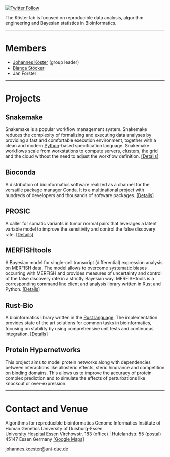 [![Twitter Follow](https://img.shields.io/twitter/follow/johanneskoester.svg?style=social&label=Follow)](https://twitter.com/johanneskoester)

The Köster lab is focused on reproducible data analysis, algorithm engineering and Bayesian statistics in Bioinformatics.

----

# Members

* [Johannes Köster](https://johanneskoester.bitbucket.io) (group leader)
* [Bianca Stöcker](http://genomeinformatics.uni-due.de/people/bianca-stocker)
* Jan Forster

----

# Projects

## Snakemake

Snakemake is a popular workflow management system. Snakemake reduces the complexity of formalizing and executing data analyses by providing a fast and comfortable execution environment, together with a clean and modern [Python](https://www.python.org)-based specification language. Snakemake workflows scale from workstations to compute servers, clusters, the grid and the cloud without the need to adjust the workflow definition. [[Details]](https://snakemake.bitbucket.io)

## Bioconda

A distribution of bioinformatics software realized as a channel for the versatile package manager Conda. It is a multinational project with hundreds of developers and thousands of software packages. [[Details]](https://bioconda.github.io)

## PROSIC

A caller for somatic variants in tumor normal pairs that leverages a latent variable model to improve the sensitivity and control the false discovery rate. [[Details]](https://prosic.github.io)

## MERFISHtools

A Bayesian model for single-cell transcript (differential) expression analysis on MERFISH data. The model allows to overcome systematic biases occurring with MERFISH and provides measures of uncertainty and control of the false discovery rate in a strictly Bayesian way. MERFISHtools is a corresponding command line client and analysis library written in Rust and Python. [[Details]](https://merfishtools.github.io)

## Rust-Bio

A bioinformatics library written in the [Rust language](https://rust-lang.org). The implementation provides state of the art solutions for common tasks in bioinformatics, focusing on stability by using comprehensive unit tests and continuous integration. [[Details]](https://rust-bio.github.io)


## Protein Hypernetworks

This project aims to model protein networks along with dependencies between interactions like allosteric effects, steric hindrance and competition on binding domains. This allows us to improve the accuracy of protein complex prediction and to simulate the effects of perturbations like knockout or over-expression.

----

# Contact and Venue

Algorithms for reproducible bioinformatics
Genome Informatics
Institute of Human Genetics
University of Duisburg-Essen  
University Hospital Essen
Virchowstr. 183 (office) | Hufelandstr. 55 (postal)
45147 Essen
Germany
[[Google Maps]](https://goo.gl/maps/hz5D7dc2tD32)

johannes.koester@uni-due.de
